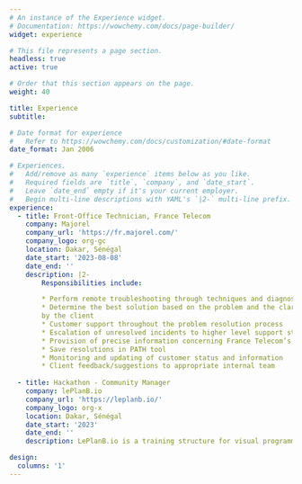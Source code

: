 ```yaml
---
# An instance of the Experience widget.
# Documentation: https://wowchemy.com/docs/page-builder/
widget: experience

# This file represents a page section.
headless: true
active: true

# Order that this section appears on the page.
weight: 40

title: Experience
subtitle:

# Date format for experience
#   Refer to https://wowchemy.com/docs/customization/#date-format
date_format: Jan 2006

# Experiences.
#   Add/remove as many `experience` items below as you like.
#   Required fields are `title`, `company`, and `date_start`.
#   Leave `date_end` empty if it's your current employer.
#   Begin multi-line descriptions with YAML's `|2-` multi-line prefix.
experience:
  - title: Front-Office Technician, France Telecom
    company: Majorel
    company_url: 'https://fr.majorel.com/'
    company_logo: org-gc
    location: Dakar, Sénégal
    date_start: '2023-08-08'
    date_end: ''
    description: |2-
        Responsibilities include:

        * Perform remote troubleshooting through techniques and diagnostics and relevant questions
        * Determine the best solution based on the problem and the clarifications provided
        by the client
        * Customer support throughout the problem resolution process
        * Escalation of unresolved incidents to higher level support staff
        * Provision of precise information concerning France Telecom’s products or services
        * Save resolutions in PATH tool
        * Monitoring and updating of customer status and information
        * Client feedback/suggestions to appropriate internal team
  
  - title: Hackathon - Community Manager
    company: lePlanB.io
    company_url: 'https://leplanb.io/'
    company_logo: org-x
    location: Dakar, Sénégal
    date_start: '2023'
    date_end: ''
    description: LePlanB.io is a training structure for visual programming tools that require little technical knowledge (No-Code) whose missions are Strengthen employability, facilitate business creation, accelerate digital transformation. During a Hackathon organized within the ISM group, my team and I solved the problems submitted by the company.

design:
  columns: '1'
---
```

